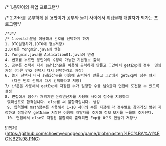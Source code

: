 /* 1.용민이의 취업 프로그램*/

/* 2.자바를 공부하게 된 용민이가 공부와 놀기 사이에서 취업을해 개발자가 되가는 프로그램*/

    /*3*/
    /* 1.switch문을 이용해서 번호를 선택하게 하기
    1. DTO설정하기,(DTO에 정보저장)
    2.DTO를 Yongmin.java에 연결
    3. Yongmin.java를 Aplication01.java에 연결
    4. 번호를 누르면 용민이의 수정이 가능한 기본정보 출력
    5. 공부를 선택시 다시 swhich문을 이용해 출력하게 만들고 그안에서 getExp에 점수  덧셈저장 (다른 번호 선택시 다시 선택하라고 저장)
    6. 놀기 선택시 다시 swhich문을 이용해 출력하게 만들고 그안에서 getExp에 점수 뺴기
       (다른 번호 선택시 다시 선택하라고 저장)
    7/ if문을 사용해서 getExp에 저장된 수가 일정한 수를 넘었을떄 면접에 도전할 수 있도록 설정
    8. 면접에서 점수가 채워지면 논리연산자를 사용해 사이에 점수를 지정하고 
     몇퍼센트로 합격입니다. else를 써 불합격입니다. 생성
     9. 합격일떄 math함수를 사용해서 1~10 사이의 수를 지정해 각 점수별로 참과거짓 범위 지정하고 참일경우 getName 저장된 이름에 개발자를 추가해 정보 보기를 누를떄 추가된다.
     10. 면접에서 else로 저장된 불합격이 출력되면 Exp를 0으로 만들기 저장*/

  ![캡처]  (https://github.com/choemyeonggeon/game/blob/master/%EC%BA%A1%EC%B2%98.PNG)